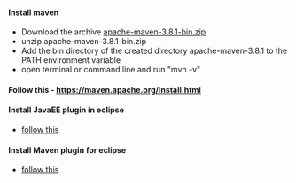 #### Install maven
  - Download the archive [apache-maven-3.8.1-bin.zip](https://maven.apache.org/download.cgi)
  - unzip apache-maven-3.8.1-bin.zip
  - Add the bin directory of the created directory apache-maven-3.8.1 to the PATH environment variable
  - open terminal or command line and run "mvn -v"

#### Follow this - https://maven.apache.org/install.html

#### Install JavaEE plugin in eclipse
  - [follow this](https://stackoverflow.com/questions/4747518/how-to-add-java-ee-perspective-to-eclipse)

#### Install Maven plugin for eclipse
  - [follow this](https://stackoverflow.com/questions/8620127/maven-in-eclipse-step-by-step-installation)
